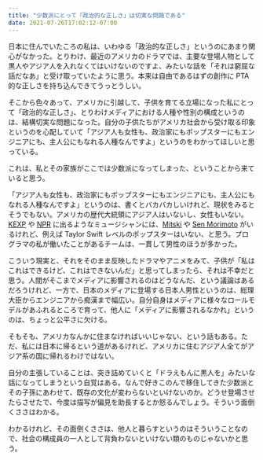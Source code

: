 ```yaml
---
title: "少数派にとって「政治的な正しさ」は切実な問題である"
date: 2021-07-26T17:02:12-07:00
---
```

日本に住んでいたころの私は、いわゆる「政治的な正しさ」というのにあまり関心がなかった。とりわけ、最近のアメリカのドラマでは、主要な登場人物として黒人やアジア人を入れなくてはいけないのですよ、みたいな話を「それは窮屈な話だなあ」と受け取っていたように思う。本来は自由であるはずの創作に PTA 的な正しさを持ち込んできてうっとうしい。

そこから色々あって、アメリカに引越して、子供を育てる立場になった私にとって「政治的な正しさ」、とりわけメディアにおける人種や性別の構成というのは、結構切実な問題になった。自分の子供たちがアメリカ社会から受け取る印象というのを心配していて「アジア人も女性も、政治家にもポップスターにもエンジニアにも、主人公にもなれる人種なんですよ」というのをわかってほしいと思っている。

これは、私とその家族がここでは少数派になってしまった、ということから来ていると思う。

「アジア人も女性も、政治家にもポップスターにもエンジニアにも、主人公にもなれる人種なんですよ」というのは、書くとバカバカしいけれど、現状をみるとそうでもない。アメリカの歴代大統領にアジア人はいないし、女性もいない。[KEXP](https://www.youtube.com/channel/UC3I2GFN_F8WudD_2jUZbojA) や [NPR](https://www.youtube.com/c/nprmusic) に出るようなミュージシャンには、[Mitski](https://www.youtube.com/watch?v=StEQCHmiR-o) や [Sen Morimoto](https://www.youtube.com/watch?v=Q8v44RuAaZE) がいるけれど、例えば Taylor Swift レベルのポップスターはいない、と思う。プログラマの私が働いたことがあるチームは、一貫して男性のほうが多かった。

こういう現実と、それをそのまま反映したドラマやアニメをみて、子供が「私はこれはできるけど、これはできないんだ」と思ってしまったら、それは不幸だと思う。人間がそこまでメディアに影響されるのはどうなんだ、という議論はあるだろうけれど、一方で、日本のメディアに登場する日本人男性というのは、総理大臣からエンジニアから痴漢まで幅広い。自分自身はメディアに様々なロールモデルがあふれるところで育って、他人に「メディアに影響されるなかれ」というのは、ちょっと公平さに欠ける。

そもそも、アメリカなんかに住まなければいいじゃない、という話もある。ただ、私には日本に帰るという道があるけれど、アメリカに住むアジア人全てがアジア系の国に帰れるわけではない。

自分の主張していることは、突き詰めていくと「ドラえもんに黒人を」みたいな話になってしまうという自覚はある。なんで好きこのんで移住してきた少数派とその子孫にあわせて、既存の文化が変わらないといけないのか。どうせ登場させたらさせたで、今度は描写が偏見を助長するとか怒るんでしょう。そういう面倒くささはわかる。

わかるけれど、その面倒くささは、他人と暮らすというのはそういうことなので、社会の構成員の一人として背負わないといけない類のものじゃないかと思う。
